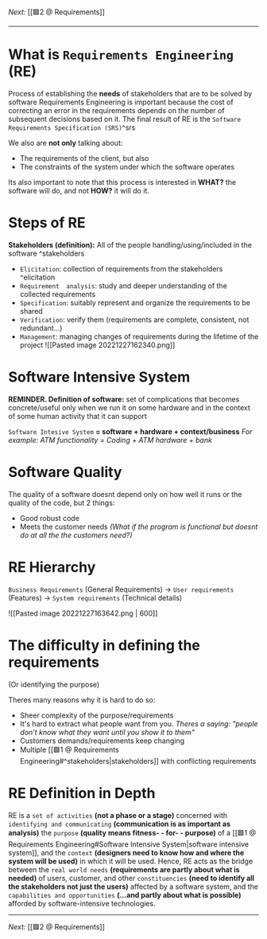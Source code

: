_Next:_ [[🟩2 @ Requirements]]

---

# What is `Requirements Engineering` (RE)
Process of establishing the **needs** of stakeholders that are to be solved by software
Requirements Engineering is important because the cost of correcting an error in the requirements depends on the number of subsequent decisions based on it.
The final result of RE is the `Software Requirements Specification (SRS)`^srs

We also are **not only** talking about:
- The requirements of the client, but also
- The constraints of the system under which the software operates 

Its also important to note that this process is interested in **WHAT?** the software will do, and not **HOW?** it will do it.


# Steps of RE
**Stakeholders (definition):** All of the people handling/using/included in the software ^stakeholders

- `Elicitation`:  collection of requirements from the stakeholders ^elicitation
- `Requirement  analysis`:  study and deeper understanding of the collected requirements
- `Specification`:  suitably represent and organize the requirements to be shared
- `Verification`: verify them (requirements are complete, consistent, not redundant…)
- `Management`: managing changes of requirements during the lifetime of the project
![[Pasted image 20221227162340.png]]

# Software Intensive System
**REMINDER. Definition of software:** set of complications that becomes concrete/useful only when we run it on some hardware and in the context of some human activity that it can support

`Software Intesive System` **= software + hardware + context/business**
_For example:  ATM functionality = Coding + ATM hardware + bank_

# Software Quality
The quality of a software doesnt depend only on how well it runs or the quality of the code, but 2 things:
- Good robust code
- Meets the customer needs _(What if the program is functional but doesnt do at all the the customers need?)_

# RE Hierarchy
`Business Requirements` (General Requirements) -> `User requirements` (Features) -> `System requirements` (Technical details)

![[Pasted image 20221227163642.png | 600]]

# The difficulty in defining the requirements
(Or identifying the purpose)

Theres many reasons why it is hard to do so:
- Sheer complexity of the purpose/requirements
- It's hard to extract what people want from you. _Theres a saying: "people don’t know what they want until you show it to them"_
- Customers demands/requirements keep changing
- Multiple [[🟩1 @ Requirements Engineering#^stakeholders|stakeholders]] with conflicting requirements

# RE Definition in Depth
RE is a  `set of activities` **(not a phase or a stage)** concerned with  `identifying and communicating` **(communication is as important as analysis)** the  `purpose` **(quality means fitness- - for- - purpose)** of a [[🟩1 @ Requirements Engineering#Software Intensive System|software intensive system]], and the `context` **(designers need to know how and where the system will be used)** in which it will be used. Hence, RE acts as the bridge between the `real world needs` **(requirements are partly about what is needed)** of users, customer, and other `constituencies` **(need to identify  all the stakeholders  not just the  users)** affected by a software system, and the `capabilities and opportunities` **(…and partly about what is possible)** afforded by software-intensive technologies.

---
_Next:_ [[🟩2 @ Requirements]]